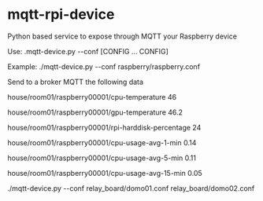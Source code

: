 # mqtt-rpi-device
Python based service to expose through MQTT your Raspberry device

Use: 
.mqtt-device.py --conf [CONFIG ... CONFIG]

Example: 
./mqtt-device.py --conf raspberry/raspberry.conf

Send to a broker MQTT the following data

house/room01/raspberry00001/cpu-temperature 46

house/room01/raspberry00001/gpu-temperature 46.2

house/room01/raspberry00001/rpi-harddisk-percentage 24

house/room01/raspberry00001/cpu-usage-avg-1-min 0.14

house/room01/raspberry00001/cpu-usage-avg-5-min 0.11

house/room01/raspberry00001/cpu-usage-avg-15-min 0.05


./mqtt-device.py --conf relay_board/domo01.conf relay_board/domo02.conf


